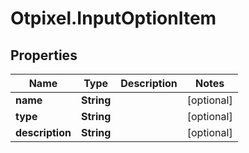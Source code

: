 # Otpixel.InputOptionItem

## Properties
Name | Type | Description | Notes
------------ | ------------- | ------------- | -------------
**name** | **String** |  | [optional] 
**type** | **String** |  | [optional] 
**description** | **String** |  | [optional] 


